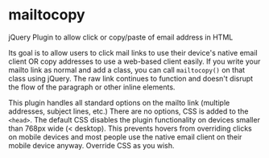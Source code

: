 mailtocopy
==========

jQuery Plugin to allow click or copy/paste of email address in HTML

Its goal is to allow users to click mail links to use their device's native email client OR copy addresses to use a web-based client easily. If you write your mailto link as normal and add a class, you can call `mailtocopy()` on that class using jQuery. The raw link continues to function and doesn't disrupt the flow of the paragraph or other inline elements.

This plugin handles all standard options on the mailto link (multiple addresses, subject lines, etc.) There are no options, CSS is added to the `<head>`. The default CSS disables the plugin functionality on devices smaller than 768px wide (&lt; desktop). This prevents hovers from overriding clicks on mobile devices and most people use the native email client on their mobile device anyway. Override CSS as you wish.
